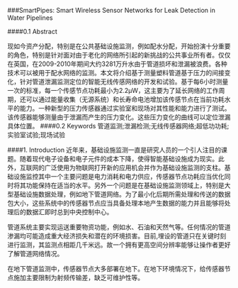 ###SmartPipes: Smart Wireless Sensor Networks for Leak Detection in Water Pipelines

####0.1 Abstract

现如今资产分配，特别是在公共基础设施监测，例如配水分配，开始扮演十分重要的角色，特别是针对面对由于老化的网络所引起的新挑战的公共事业所有者。仅仅在英国，在2009-2010年期间大约3281万升水由于管道损坏和泄漏被浪费。各种技术可以被用于配水网络的监测。本文将介绍基于测量塑料管道基于压力的间接变化，针对管道泄漏监测定位的智能无线传感网络的开发和试验。基于每6小时测量一次的标准，每一个传感节点功耗最小为2.2µW，这主要为了延长网络的工作周期，还可以通过能量收集（无源系统）和长寿命电池增加该传感节点在当前功耗水平的能力。一种新型的压力传感器通过实验室和现场对其性能和能力进行了测试。该传感器能够测量由于泄漏而产生的压力变化。这些压力变化的曲线可以定位泄漏具体位置。
####0.2 Keywords
管道监测;泄漏检测;无线传感器网络;超低功功耗;实验室试验;现场试验

####1. Introduction
近年来，基础设施监测一直是研究人员的一个引人注目的课题。随着现代电子设备和电子元件的成本下降，使得智能基础设施成为现实。此外，互联网的广泛使用为物联网打开新的应用机会并作为基础设施监测的支柱。基础设施监控其中一个主要问题是电力消耗和电力供应，传感器节点功耗应当优化同时将其功能保持在适当的水平。另外一个问题是在基础设施监测领域上，特别是大型基础设施数据处理，例如地下管道网络。为了最小化后期所需处理和传送的数据包大小，这些系统中的传感器节点应当具备处理本地产生数据的能力并且能够将处理后的数据汇即时总到中央控制中心。

管道系统主要实现运送重要物资功能，例如水、石油和天然气等。任何情况的管道渗漏均可能造成重大经济损失和潜在的环境损害。目前,埋设的管道只在关键时刻进行监测，其监测点相距几千米远。故一个拥有更高空间分辨率能够让操作者更好了解管道网络情况。

在地下管道监测中，传感器节点大多部署在地下。在地下环境情况下，给传感器节点施加主要限制为射频传输差，缺乏可维护性等。
